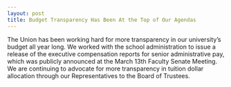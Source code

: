```yaml
---
layout: post
title: Budget Transparency Has Been At the Top of Our Agendas
---
```



The Union has been working hard for more transparency in our university’s budget all year long.  We worked with the school administration to issue a release of the executive compensation reports for senior administrative pay, which was publicly announced at the March 13th Faculty Senate Meeting.  We are continuing to advocate for more transparency in tuition dollar allocation through our Representatives to the Board of Trustees.